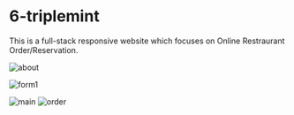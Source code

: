 # 6-triplemint
This is a full-stack responsive website which focuses on Online Restraurant Order/Reservation.

![about](https://user-images.githubusercontent.com/51396834/84576848-5c83c400-add5-11ea-910f-aa495c747fc3.jpg)

![form1](https://user-images.githubusercontent.com/51396834/84576863-6d343a00-add5-11ea-9fcc-14da81e5b91d.jpg)



![main](https://user-images.githubusercontent.com/51396834/84576871-77563880-add5-11ea-9711-8b5bb74f771a.jpg)
![order](https://user-images.githubusercontent.com/51396834/84576875-8341fa80-add5-11ea-9b6a-e9a0c9d3279a.jpg)
